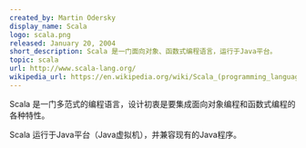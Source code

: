 ```yaml
---
created_by: Martin Odersky
display_name: Scala
logo: scala.png
released: January 20, 2004
short_description: Scala 是一门面向对象、函数式编程语言，运行于Java平台。
topic: scala
url: http://www.scala-lang.org/
wikipedia_url: https://en.wikipedia.org/wiki/Scala_(programming_language)
---
```

Scala 是一门多范式的编程语言，设计初衷是要集成面向对象编程和函数式编程的各种特性。

Scala 运行于Java平台（Java虚拟机），并兼容现有的Java程序。